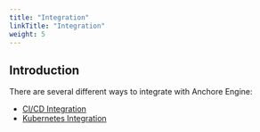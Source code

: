 ```yaml
---
title: "Integration"
linkTitle: "Integration"
weight: 5
---
```


## Introduction

There are several different ways to integrate with Anchore Engine: 

- [CI/CD Integration](/docs/using/integration/ci_cd)
- [Kubernetes Integration](/docs/using/integration/kubernetes)